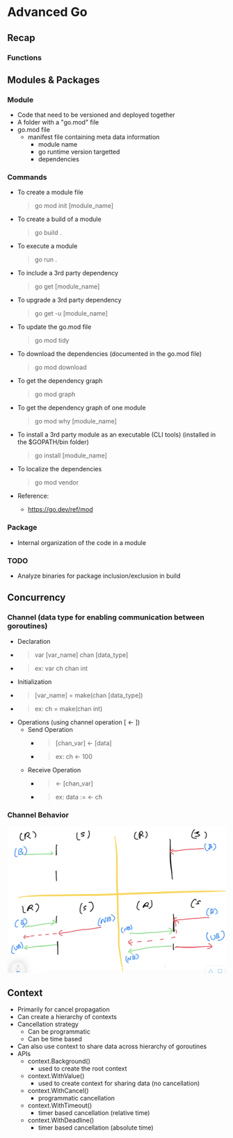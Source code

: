 # Advanced Go

## Recap

### Functions

## Modules & Packages

### Module
- Code that need to be versioned and deployed together
- A folder with a "go.mod" file
- go.mod file
    - manifest file containing meta data information
        - module name
        - go runtime version targetted
        - dependencies
### Commands
- To create a module file
    > go mod init [module_name]
- To create a build of a module
    > go build .
- To execute a module
    > go run .
- To include a 3rd party dependency
    > go get [module_name]
- To upgrade a 3rd party dependency
    > go get -u [module_name]
- To update the go.mod file 
    > go mod tidy
- To download the dependencies (documented in the go.mod file)
    > go mod download
- To get the dependency graph
    > go mod graph
- To get the dependency graph of one module
    > go mod why [module_name]
- To install a 3rd party module as an executable (CLI tools) (installed in the $GOPATH/bin folder)
    > go install [module_name]
- To localize the dependencies
    > go mod vendor

- Reference:
    - https://go.dev/ref/mod
### Package
- Internal organization of the code in a module

### TODO
- Analyze binaries for package inclusion/exclusion in build

## Concurrency
### Channel (data type for enabling communication between goroutines)
- Declaration
- > var [var_name] chan [data_type]
- > ex: var ch chan int
- Initialization
- > [var_name] = make(chan [data_type])
- > ex: ch = make(chan int)
- Operations (using channel operation [ <- ])
    - Send Operation
        - > [chan_var] <- [data]
        - > ex: ch <- 100
    - Receive Operation
        - > <- [chan_var]
        - > ex: data := <- ch
### Channel Behavior
![image](./images/channel-behavior.png)

## Context
- Primarily for cancel propagation
- Can create a hierarchy of contexts
- Cancellation strategy
    - Can be programmatic
    - Can be time based
- Can also use context to share data across hierarchy of goroutines
- APIs
    - context.Background() 
        - used to create the root context
    - context.WithValue() 
        - used to create context for sharing data (no cancellation)
    - context.WithCancel()
        - programmatic cancellation
    - context.WithTimeout()
        - timer based cancellation (relative time)
    - context.WithDeadline()
        - timer based cancellation (absolute time)